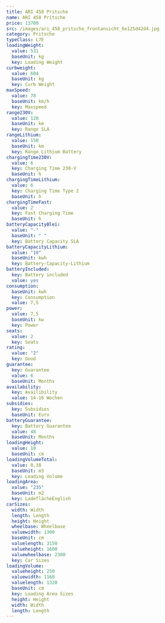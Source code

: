 ```yaml
---
title: ARI 458 Pritsche
name: ARI 458 Pritsche
price: 13700
src: /images/ari_458_pritsche_frontansicht_6e125d42d4.jpg
category: Pritsche
typeClass: L7E
loadingWeight:
  value: 531
  baseUnit: kg
  key: Loading Weight
curbweight:
  value: 604
  baseUnit: kg
  key: Curb Weight
maxSpeed:
  value: 78
  baseUnit: km/h
  key: Maxspeed
range230V:
  value: 120
  baseUnit: km
  key: Range SLA
rangeLithium:
  value: 150
  baseUnit: km
  key: Range Lithium Battery
chargingTime230V:
  value: 6
  key: Charging Time 230-V
  baseUnit: h
chargingTimeLithium:
  value: 6
  key: Charging Time Type 2
  baseUnit: h
chargingTimeFast:
  value: 2
  key: Fast Charging Time
  baseUnit: h
batteryCapacityBlei:
  value: "-"
  baseUnit: " "
  key: Battery Capacity SLA
batteryCapacityLithium:
  value: "10"
  baseUnit: kwh
  key: Battery-Capacity-Lithium
batteryIncluded:
  key: Battery included
  value: yes
consumption:
  baseUnit: kwh
  key: Consumption
  value: 7,5
power:
  value: 7,5
  baseUnit: kw
  key: Power
seats:
  value: 2
  key: Seats
rating:
  value: "2"
  key: Good
guarantee:
  key: Guarantee
  value: 6
  baseUnit: Months
availability:
  key: Availibility
  value: 14-16 Wochen
subsidies:
  key: Subsidies
  baseUnit: Euro
batteryGuarantee:
  key: Battery Guarantee
  value: 48
  baseUnit: Months
loadingHeight:
  value: 10
  baseUnit: cm
loadingVolumeTotal:
  value: 0,38
  baseUnit: m3
  key: Loading Volume
loadingArea:
  value: "235"
  baseUnit: m2
  key: LadeflächeEnglish
carSizes:
  width: Width
  length: Length
  height: Height
  wheelbase: Wheelbase
  valuewidth: 1300
  baseUnit: cm
  valuelength: 3150
  valueheight: 1600
  valuewheelbase: 2300
  key: Car Sizes
loadingVolume:
  valueheight: 250
  valuewidth: 1160
  valuelength: 1320
  baseUnit: cm
  key: Loading Area Sizes
  height: Height
  width: Width
  length: Length
---
```

